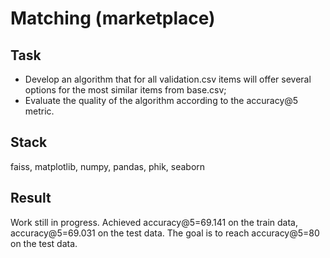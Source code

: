 # Matching (marketplace)

## Task
- Develop an algorithm that for all validation.csv items will offer several options for the most similar items from base.csv;
- Evaluate the quality of the algorithm according to the accuracy@5 metric.

## Stack
faiss, matplotlib, numpy, pandas, phik, seaborn

## Result

Work still in progress. Achieved accuracy@5=69.141 on the train data, accuracy@5=69.031 on the test data. The goal is to reach accuracy@5=80 on the test data.

